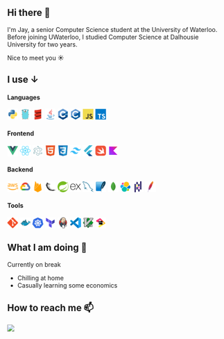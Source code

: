## Hi there 👋

I'm Jay, a senior Computer Science student at the University of Waterloo. Before joining UWaterloo, I studied Computer Science at Dalhousie University for two years.

Nice to meet you ☀️

<!--
<img src="https://github-readme-stats.vercel.app/api?username=JayZhouzzj" />
<img src="https://github-readme-stats.vercel.app/api/top-langs/?username=JayZhouzzj" />


-->
## I use ↓
#### Languages
[<img src="https://github.com/devicons/devicon/blob/master/icons/python/python-original.svg" width="25" height="25"/>](https://www.python.org/)
[<img src="https://github.com/devicons/devicon/blob/master/icons/go/go-original.svg" width="25" height="25"/>](https://go.dev/)
[<img src="https://github.com/devicons/devicon/blob/master/icons/scala/scala-original.svg" width="25" height="25"/>](https://en.wikipedia.org/wiki/Scala_(programming_language))
[<img src="https://github.com/devicons/devicon/blob/master/icons/java/java-original.svg" width="25" height="25"/>](https://www.java.com/)
[<img src="https://github.com/devicons/devicon/blob/master/icons/cplusplus/cplusplus-original.svg" width="25" height="25"/>](https://en.wikipedia.org/wiki/C%2B%2B)
[<img src="https://github.com/devicons/devicon/blob/master/icons/c/c-original.svg" width="25" height="25"/>](https://wikipedia.org/wiki/C_(programming_language))
[<img src="https://github.com/devicons/devicon/blob/master/icons/javascript/javascript-original.svg" width="25" height="25"/>](https://wikipedia.org/wiki/JavaScript)
[<img src="https://github.com/devicons/devicon/blob/master/icons/typescript/typescript-original.svg" width="25" height="25"/>](https://en.wikipedia.org/wiki/TypeScript)
#### Frontend
[<img src="https://github.com/devicons/devicon/blob/master/icons/vuejs/vuejs-original.svg" width="25" height="25"/>](https://vuejs.org/)
[<img src="https://github.com/devicons/devicon/blob/master/icons/react/react-original.svg" width="25" height="25"/>](https://reactjs.org/)
[<img src="https://github.com/devicons/devicon/blob/master/icons/electron/electron-original.svg" width="25" height="25"/>](https://www.electronjs.org/)
[<img src="https://github.com/devicons/devicon/blob/master/icons/html5/html5-original.svg" width="25" height="25"/>](https://wikipedia.org/wiki/HTML)
[<img src="https://github.com/devicons/devicon/blob/master/icons/css3/css3-original.svg" width="25" height="25"/>](https://wikipedia.org/wiki/CSS)
[<img src="https://github.com/devicons/devicon/blob/master/icons/tailwindcss/tailwindcss-original.svg" width="25" height="25"/>](https://tailwindcss.com/)
[<img src="https://github.com/devicons/devicon/blob/master/icons/flutter/flutter-original.svg" width="25" height="25"/>](https://flutter.dev/)
[<img src="https://github.com/devicons/devicon/blob/master/icons/swift/swift-original.svg" width="25" height="25"/>](https://developer.apple.com/swift/)
[<img src="https://github.com/devicons/devicon/blob/master/icons/kotlin/kotlin-original.svg" width="25" height="25"/>](https://developer.android.com/kotlin)
#### Backend
[<img src="https://github.com/devicons/devicon/blob/master/icons/amazonwebservices/amazonwebservices-plain-wordmark.svg" width="25" height="25"/>](https://aws.amazon.com/)
[<img src="https://github.com/devicons/devicon/blob/master/icons/googlecloud/googlecloud-original.svg" width="25" height="25"/>](https://cloud.google.com/)
[<img src="https://github.com/devicons/devicon/blob/master/icons/firebase/firebase-plain.svg" width="25" height="25"/>](https://firebase.google.com/)
[<img src="https://github.com/devicons/devicon/blob/master/icons/flask/flask-original.svg" width="25" height="25"/>](https://flask.palletsprojects.com/)
[<img src="https://github.com/devicons/devicon/blob/master/icons/spring/spring-original.svg" width="25" height="25"/>](https://spring.io/projects/spring-boot)
[<img src="https://github.com/devicons/devicon/blob/master/icons/express/express-original.svg" width="25" height="25"/>](https://expressjs.com/)
[<img src="https://github.com/devicons/devicon/blob/master/icons/mysql/mysql-original.svg" width="25" height="25"/>](https://www.mysql.com/)
[<img src="https://github.com/devicons/devicon/blob/master/icons/sqlite/sqlite-original.svg" width="25" height="25"/>](https://www.sqlite.org/index.html/)
[<img src="https://github.com/devicons/devicon/blob/master/icons/mongodb/mongodb-original.svg" width="25" height="25"/>](https://www.mongodb.com/)
[<img src="https://github.com/elastic/eui/blob/main/src/components/icon/svgs/logo_elastic.svg" width="25" height="25"/>](https://www.elastic.co/elasticsearch/)
[<img src="https://github.com/devicons/devicon/blob/master/icons/pandas/pandas-original.svg" width="25" height="25"/>](https://pandas.pydata.org/)
[<img src="https://github.com/devicons/devicon/blob/master/icons/apache/apache-original.svg" width="25" height="25"/>](https://en.wikipedia.org/wiki/The_Apache_Software_Foundation/)
#### Tools
[<img src="https://github.com/devicons/devicon/blob/master/icons/git/git-original.svg" width="25" height="25"/>](https://git-scm.com/)
[<img src="https://github.com/devicons/devicon/blob/master/icons/docker/docker-original.svg" width="25" height="25"/>](https://www.docker.com/)
[<img src="https://github.com/devicons/devicon/blob/master/icons/kubernetes/kubernetes-plain.svg" width="25" height="25"/>](https://kubernetes.io/)
[<img src="https://github.com/devicons/devicon/blob/master/icons/terraform/terraform-original.svg" width="25" height="25"/>](https://www.terraform.io/)
[<img src="https://github.com/devicons/devicon/blob/master/icons/jenkins/jenkins-original.svg" width="25" height="25"/>](https://www.jenkins.io/)
[<img src="https://github.com/devicons/devicon/blob/master/icons/vscode/vscode-original.svg" width="25" height="25"/>](https://code.visualstudio.com/)
[<img src="https://github.com/devicons/devicon/blob/master/icons/vim/vim-original.svg" width="25" height="25"/>](https://www.vim.org/)
[<img src="https://github.com/devicons/devicon/blob/master/icons/jetbrains/jetbrains-original.svg" width="25" height="25"/>](https://www.jetbrains.com/)

## What I am doing 💭

Currently on break
- Chilling at home
- Casually learning some economics

## How to reach me 📫

<a href="https://www.linkedin.com/in/jay-zhengjie-zhou/">
  <img src="https://img.shields.io/badge/LinkedIn-0077B5?style=for-the-badge&logo=linkedin&logoColor=white" />
</a>

<!--
## Random things 💡
#### 🎸 A song for you
<a href="https://open.spotify.com/embed/track/3YRCqOhFifThpSRFJ1VWFM">
  <img src="https://github.com/JayZhouzzj/assets/blob/main/useryourillusion.png" width="100" height="100" />
</a>


#### #️⃣ View count <br>
<img src="https://profile-counter.glitch.me/JayZhouzzj/count.svg" />
(since 2022.10.20)
-->

<!--
**JayZhouzzj/JayZhouzzj** is a ✨ _special_ ✨ repository because its `README.md` (this file) appears on your GitHub profile.

Here are some ideas to get you started:

- 🔭 I’m currently working on ...
- 🌱 I’m currently learning ...
- 👯 I’m looking to collaborate on ...
- 🤔 I’m looking for help with ...
- 💬 Ask me about ...
- 📫 How to reach me: ...
- 😄 Pronouns: ...
- ⚡ Fun fact: ...
-->
